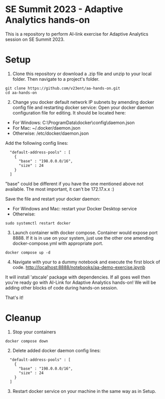 # SE Summit 2023 - Adaptive Analytics hands-on
This is a repository to perform AI-link exercise for Adaptive Analytics session on SE Summit 2023.

# Setup
1. Clone this repository or download a .zip file and unzip to your local folder. Then navigate to a project's folder.

```
git clone https://github.com/v23ent/aa-hands-on.git
cd aa-hands-on
```

2. Change you docker default network IP subnets by amending docker config file and restarting docker service:
Open your docker daemon configuration file for editing. It should be located here:
- For Windows: C:\ProgramData\docker\config\daemon.json
- For Mac: ~/.docker/daemon.json
- Otherwise: /etc/docker/daemon.json

Add the following config lines:
```
  "default-address-pools" : [
    {
      "base" : "198.0.0.0/16",
      "size" : 24
    }
  ]
```

"base" could be different if you have the one mentioned above not available. The most important, it can't be 172.17.x.x :)

Save the file and restart your docker daemon:
- For Windows and Mac: restart your Docker Desktop service
- Otherwise: 
```
sudo systemctl restart docker
```

3. Launch container with docker compose. Container would expose port 8888. If it is in use on your system, just use the other one amending docker-compose.yml with appropriate port. 
```
docker compose up -d
```

4. Navigate with your to a dummy notebook and execute the first block of code.
[http://localhost:8888/notebooks/aa-demo-exercise.ipynb]()

It will install 'atscale' package with dependencies. If all goes well then you're ready go with AI-Link for Adaptive Analytics hands-on!
We will be adding other blocks of code during hands-on session.


That's it!

# Cleanup
1. Stop your containers
```
docker compose down
```

2. Delete added docker daemon config lines:
```
  "default-address-pools" : [
    {
      "base" : "198.0.0.0/16",
      "size" : 24
    }
  ]
```
3. Restart docker service on your machine in the same way as in Setup.

